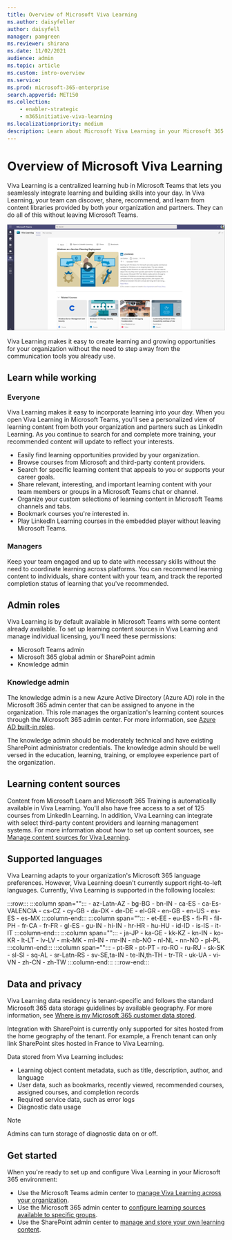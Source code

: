 ```yaml
---
title: Overview of Microsoft Viva Learning
ms.author: daisyfeller
author: daisyfell
manager: pamgreen
ms.reviewer: shirana
ms.date: 11/02/2021
audience: admin
ms.topic: article
ms.custom: intro-overview
ms.service: 
ms.prod: microsoft-365-enterprise
search.appverid: MET150
ms.collection: 
    - enabler-strategic
    - m365initiative-viva-learning
ms.localizationpriority: medium
description: Learn about Microsoft Viva Learning in your Microsoft 365 environment.
---
```


# Overview of Microsoft Viva Learning

Viva Learning is a centralized learning hub in Microsoft Teams that lets you seamlessly integrate learning and building skills into your day. In Viva Learning, your team can discover, share, recommend, and learn from content libraries provided by both your organization and partners. They can do all of this without leaving Microsoft Teams.

   ![Screenshot of the Viva Learning homepage in Teams.](../media/learning/overview-1.png)

Viva Learning makes it easy to create learning and growing opportunities for your organization without the need to step away from the communication tools you already use.

## Learn while working

### Everyone

Viva Learning makes it easy to incorporate learning into your day. When you open Viva Learning in Microsoft Teams, you'll see a personalized view of learning content from both your organization and partners such as LinkedIn Learning. As you continue to search for and complete more training, your recommended content will update to reflect your interests.

- Easily find learning opportunities provided by your organization.
- Browse courses from Microsoft and third-party content providers.
- Search for specific learning content that appeals to you or supports your career goals.
- Share relevant, interesting, and important learning content with your team members or groups in a Microsoft Teams chat or channel.
- Organize your custom selections of learning content in Microsoft Teams channels and tabs.
- Bookmark courses you're interested in.
- Play LinkedIn Learning courses in the embedded player without leaving Microsoft Teams.

### Managers

Keep your team engaged and up to date with necessary skills without the need to coordinate learning across platforms. You can recommend learning content to individuals, share content with your team, and track the reported completion status of learning that you've recommended.

## Admin roles

Viva Learning is by default available in Microsoft Teams with some content already available. To set up learning content sources in Viva Learning and manage individual licensing, you'll need these permissions:

- Microsoft Teams admin
- Microsoft 365 global admin or SharePoint admin
- Knowledge admin

### Knowledge admin

The knowledge admin is a new Azure Active Directory (Azure AD) role in the Microsoft 365 admin center that can be assigned to anyone in the organization. This role manages the organization's learning content sources through the Microsoft 365 admin center. For more information, see [Azure AD built-in roles](/azure/active-directory/roles/permissions-reference#knowledge-administrator).

The knowledge admin should be moderately technical and have existing SharePoint administrator credentials. The knowledge admin should be well versed in the education, learning, training, or employee experience part of the organization.

## Learning content sources

Content from Microsoft Learn and Microsoft 365 Training is automatically available in Viva Learning. You'll also have free access to a set of 125 courses from LinkedIn Learning. In addition, Viva Learning can integrate with select third-party content providers and learning management systems. For more information about how to set up content sources, see [Manage content sources for Viva Learning](content-sources-365-admin-center.md).

## Supported languages

Viva Learning adapts to your organization's Microsoft 365 language preferences. However, Viva Learning doesn't currently support right-to-left languages. Currently, Viva Learning is supported in the following locales:

:::row:::
   :::column span="":::
      - az-Latn-AZ
      - bg-BG
      - bn-IN
      - ca-ES
      - ca-Es-VALENCIA
      - cs-CZ
      - cy-GB
      - da-DK
      - de-DE
      - el-GR
      - en-GB
      - en-US
      - es-ES
      - es-MX
   :::column-end:::
   :::column span="":::
      - et-EE
      - eu-ES
      - fi-FI
      - fil-PH
      - fr-CA
      - fr-FR
      - gl-ES
      - gu-IN
      - hi-IN
      - hr-HR
      - hu-HU
      - id-ID
      - is-IS
      - it-IT
   :::column-end:::
   :::column span="":::
      - ja-JP
      - ka-GE
      - kk-KZ
      - kn-IN
      - ko-KR
      - lt-LT
      - lv-LV
      - mk-MK
      - ml-IN
      - mr-IN
      - nb-NO
      - nl-NL
      - nn-NO
      - pl-PL
   :::column-end:::
   :::column span="":::
      - pt-BR
      - pt-PT
      - ro-RO
      - ru-RU
      - sk-SK
      - sl-SI
      - sq-AL
      - sr-Latn-RS
      - sv-SE,ta-IN
      - te-IN,th-TH
      - tr-TR
      - uk-UA
      - vi-VN
      - zh-CN
      - zh-TW
   :::column-end:::
:::row-end:::

## Data and privacy

Viva Learning data residency is tenant-specific and follows the standard Microsoft 365 data storage guidelines by available geography. For more information, see [Where is my Microsoft 365 customer data stored](/microsoft-365/enterprise/o365-data-locations).

Integration with SharePoint is currently only supported for sites hosted from the home geography of the tenant. For example, a French tenant can only link SharePoint sites hosted in France to Viva Learning.

Data stored from Viva Learning includes:

- Learning object content metadata, such as title, description, author, and language
- User data, such as bookmarks, recently viewed, recommended courses, assigned courses, and completion records
- Required service data, such as error logs
- Diagnostic data usage

>[!NOTE]
>Admins can turn storage of diagnostic data on or off.

## Get started

When you're ready to set up and configure Viva Learning in your Microsoft 365 environment:

- Use the Microsoft Teams admin center to [manage Viva Learning across your organization](set-up-viva-learning.md).
- Use the Microsoft 365 admin center to [configure learning sources available to specific groups](content-sources-365-admin-center.md).
- Use the SharePoint admin center to [manage and store your own learning content](configure-sharepoint-content-source.md).
